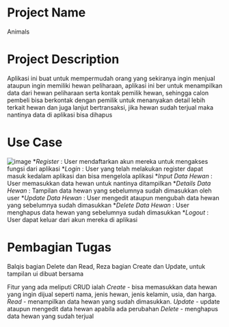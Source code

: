 # Project Name
Animals

# Project Description
Aplikasi ini buat untuk mempermudah orang yang sekiranya ingin menjual ataupun ingin memiliki hewan peliharaan, aplikasi ini ber untuk menampilkan data dari hewan peliharaan serta kontak pemilik hewan, sehingga calon pembeli bisa berkontak dengan pemilik untuk menanyakan detail lebih terkait hewan dan juga lanjut bertransaksi, jika hewan sudah terjual maka nantinya data di aplikasi bisa dihapus

# Use Case
![image](https://github.com/blqies20/FinalProject_PAM/assets/115076099/0cd2472d-cf1f-4819-8ea9-41eb3280d9c6)
*_Register_ : User mendaftarkan akun mereka untuk mengakses fungsi dari aplikasi
*_Login_ : User yang telah melakukan register dapat masuk kedalam aplikasi dan bisa mengelola aplikasi
*_Input Data Hewan_ : User memasukkan data hewan untuk nantinya ditampilkan
*_Details Data Hewan_ : Tampilan data hewan yang sebelumnya sudah dimasukkan oleh user
*_Update Data Hewan_ : User mengedit ataupun mengubah data hewan yang sebelumnya sudah dimasukkan
*_Delete Data Hewan_ : User menghapus data hewan yang sebelumnya sudah dimasukkan
*_Logout_ : User dapat keluar dari akun mereka di aplikasi

# Pembagian Tugas
Balqis bagian Delete dan Read, Reza bagian Create dan Update, untuk tampilan ui dibuat bersama

Fitur yang ada meliputi CRUD ialah 
_Create_ - bisa memasukkan data hewan yang ingin dijual seperti nama, jenis hewan, jenis kelamin, usia, dan harga.
_Read_ - menampilkan data hewan yang sudah dimasukkan.
_Update_ - update ataupun mengedit data hewan apabila ada perubahan
_Delete_ - menghapus data hewan yang sudah terjual 
